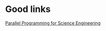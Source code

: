 # Good links

[Parallel Programming for Science Engineering](https://pages.tacc.utexas.edu/~eijkhout/pcse/html/)

